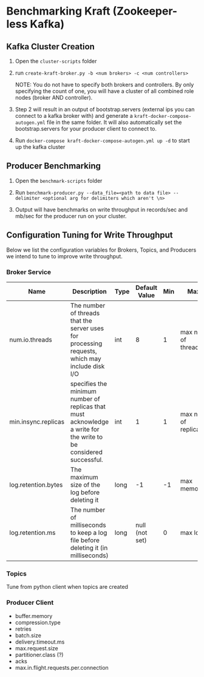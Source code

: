 # Benchmarking Kraft (Zookeeper-less Kafka)

## Kafka Cluster Creation

1. Open the `cluster-scripts` folder

3. run `create-kraft-broker.py -b <num brokers> -c <num controllers>`

   NOTE: You do not have to specify both brokers and controllers. By only specifying the count of one, you will have a cluster of all combined role nodes (broker AND controller).

3. Step 2 will result in an output of bootstrap.servers (external ips you can connect to a kafka broker with) and generate a `kraft-docker-compose-autogen.yml` file in the same folder. It will also automatically set the bootstrap.servers for your producer client to connect to.
   
4. Run `docker-compose kraft-docker-compose-autogen.yml up -d` to start up the kafka cluster

## Producer Benchmarking
1. Open the `benchmark-scripts` folder

2. Run `benchmark-producer.py --data_file=<path to data file> --delimiter <optional arg for delimiters which aren't \n>`

3. Output will have benchmarks on write throughput in records/sec and mb/sec for the producer run on your cluster.

## Configuration Tuning for Write Throughput

Below we list the configuration variables for Brokers, Topics, and Producers we intend to tune to improve write throughput.

### Broker Service

| Name                       | Description                                                                                                                                                                         | Type | Default Value  | Min | Max                 | Our Values      |
|----------------------------|-------------------------------------------------------------------------------------------------------------------------------------------------------------------------------------|------|----------------|-----|---------------------|-----------------|
| num.io.threads             | The number of threads that the server uses for processing requests, which may include disk I/O                                                                                      | int  |              8 |   1 | max num of threads  | same as default |
| min.insync.replicas        | specifies the minimum number of replicas that must acknowledge a write for the write to be considered successful. | int  |              1 |   1 | max num of replicas |             1-2 |
| log.retention.bytes        | The maximum size of the log before deleting it                                                                                                                                      | long |             -1 |  -1 | max memory?         |               0 |
| log.retention.ms           | The number of milliseconds to keep a log file before deleting it (in milliseconds)                                                                                                  | long | null (not set) |   0 | max long            |               0 |

### Topics

Tune from python client when topics are created


### Producer Client

- buffer.memory
- compression.type
- retries
- batch.size
- delivery.timeout.ms
- max.request.size
- partitioner.class (?)
- acks
- max.in.flight.requests.per.connection
